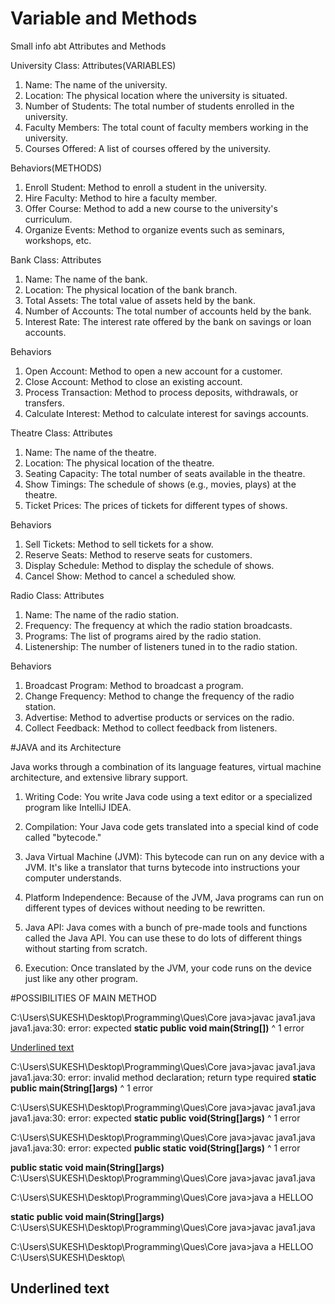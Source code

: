 # Variable and Methods
Small info abt Attributes and Methods

 University Class:
Attributes(VARIABLES)
1. Name: The name of the university.
2. Location: The physical location where the university is situated.
3. Number of Students: The total number of students enrolled in the university.
4. Faculty Members: The total count of faculty members working in the university.
5. Courses Offered: A list of courses offered by the university.

Behaviors(METHODS)
1. Enroll Student: Method to enroll a student in the university.
2. Hire Faculty: Method to hire a faculty member.
3. Offer Course: Method to add a new course to the university's curriculum.
4. Organize Events: Method to organize events such as seminars, workshops, etc.

Bank Class:
Attributes
1. Name: The name of the bank.
2. Location: The physical location of the bank branch.
3. Total Assets: The total value of assets held by the bank.
4. Number of Accounts: The total number of accounts held by the bank.
5. Interest Rate: The interest rate offered by the bank on savings or loan accounts.

Behaviors
1. Open Account: Method to open a new account for a customer.
2. Close Account: Method to close an existing account.
3. Process Transaction: Method to process deposits, withdrawals, or transfers.
4. Calculate Interest: Method to calculate interest for savings accounts.

Theatre Class:
Attributes
1. Name: The name of the theatre.
2. Location: The physical location of the theatre.
3. Seating Capacity: The total number of seats available in the theatre.
4. Show Timings: The schedule of shows (e.g., movies, plays) at the theatre.
5. Ticket Prices: The prices of tickets for different types of shows.

Behaviors
1. Sell Tickets: Method to sell tickets for a show.
2. Reserve Seats: Method to reserve seats for customers.
3. Display Schedule: Method to display the schedule of shows.
4. Cancel Show: Method to cancel a scheduled show.

 Radio Class:
Attributes
1. Name: The name of the radio station.
2. Frequency: The frequency at which the radio station broadcasts.
3. Programs: The list of programs aired by the radio station.
4. Listenership: The number of listeners tuned in to the radio station.

Behaviors
1. Broadcast Program: Method to broadcast a program.
2. Change Frequency: Method to change the frequency of the radio station.
3. Advertise: Method to advertise products or services on the radio.
4. Collect Feedback: Method to collect feedback from listeners.

#JAVA and its Architecture

Java works through a combination of its language features, virtual machine architecture, and extensive library support.

1. Writing Code: You write Java code using a text editor or a specialized program like IntelliJ IDEA.
  
2. Compilation: Your Java code gets translated into a special kind of code called "bytecode."
  
3. Java Virtual Machine (JVM): This bytecode can run on any device with a JVM. It's like a translator that turns bytecode into instructions your computer understands.
  
4. Platform Independence: Because of the JVM, Java programs can run on different types of devices without needing to be rewritten.
  
5. Java API: Java comes with a bunch of pre-made tools and functions called the Java API. You can use these to do lots of different things without starting from scratch.
  
6. Execution: Once translated by the JVM, your code runs on the device just like any other program.

#POSSIBILITIES OF MAIN METHOD

C:\Users\SUKESH\Desktop\Programming\Ques\Core java>javac java1.java
java1.java:30: error: <identifier> expected
        **static public void main(String[])**
                                        ^
1 error

<ins>Underlined text</ins>


C:\Users\SUKESH\Desktop\Programming\Ques\Core java>javac java1.java
java1.java:30: error: invalid method declaration; return type required
       **static public main(String[]args)**
                      ^
1 error



C:\Users\SUKESH\Desktop\Programming\Ques\Core java>javac java1.java
java1.java:30: error: <identifier> expected
        **static public void(String[]args)**
                          ^
1 error



C:\Users\SUKESH\Desktop\Programming\Ques\Core java>javac java1.java
java1.java:30: error: <identifier> expected
         **public static void(String[]args)**
                           ^
1 error



**public static void main(String[]args)**
C:\Users\SUKESH\Desktop\Programming\Ques\Core java>javac java1.java

C:\Users\SUKESH\Desktop\Programming\Ques\Core java>java a
HELLOO



**static public void main(String[]args)**
C:\Users\SUKESH\Desktop\Programming\Ques\Core java>javac java1.java

C:\Users\SUKESH\Desktop\Programming\Ques\Core java>java a
HELLOO
C:\Users\SUKESH\Desktop\

Underlined text
---


